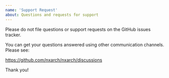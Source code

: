 ```yaml
---
name: 'Support Request'
about: Questions and requests for support
---
```


Please do not file questions or support requests on the GitHub issues tracker.

You can get your questions answered using other communication channels. Please see:

https://github.com/nxarch/nxarch/discussions

Thank you!
